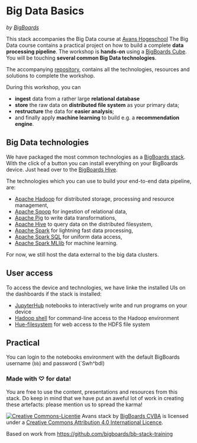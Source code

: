 # Big Data Basics

*by [BigBoards](http://bigboards.io)*

This stack accompanies the Big Data course at [Avans Hogeschool](http://www.avans.nl/)
The Big Data course contains a practical project on how to build a complete **data processing pipeline**. The workshop is **hands-on** using a [BigBoards Cube](http://bigboards.io/orderprototype). You will be touching **several common Big Data technologies**.

The accompanying [repository](https://github.com/bigboards/bb-stack-avans), contains all the technologies, resources and solutions to complete the workshop.

During this workshop, you can

- **ingest** data from a rather large **relational database**
- **store** the raw data on **distributed file system** as your primary data;
- **restructure** the data for **easier analysis**;
- and finally apply **machine learning** to build e.g. a **recommendation engine**.

## Big Data technologies

We have packaged the most common technologies as a [BigBoards stack](http://hive.bigboards.io/#/library/stack/google-oauth2-103728492012393057640/bb-stack-avans). With the click of a button you can install everything on your BigBoards device. Just head over to the [BigBoards Hive](http://hive.bigboards.io).

The technologies which you can use to build your end-to-end data pipeline, are:

- [Apache Hadoop](https://hadoop.apache.org/) for distributed storage, processing and resource management, 
- [Apache Sqoop](http://sqoop.apache.org/) for ingestion of relational data, 
- [Apache Pig](https://pig.apache.org/) to write data transformations, 
- [Apache Hive](https://hive.apache.org/) to query data on the distributed filesystem, 
- [Apache Spark](http://spark.apache.org/) for lightning fast data processing, 
- [Apache Spark SQL](http://spark.apache.org/sql/) for uniform data access, 
- [Apache Spark MLlib](http://spark.apache.org/mllib/) for machine learning. 

For now, we still host the data external to the big data clusters.

## User access

To access the device and technologies, we have linke the installed UIs on the dashboards if the stack is installed:

- [JupyterHub](https://jupyterhub.readthedocs.io/) notebooks to interactively write and run programs on your device
- [Hadoop shell]() for command-line access to the Hadoop environment
- [Hue-filesystem]() for web access to the HDFS file system

## Practical
You can login to the notebooks environment with the default BigBoards username (`bb`) and password (`Swh^bdl)

### Made with ♡ for data!

You are free to use the content, presentations and resources from this stack. Do keep in mind that we have put an aweful lot of work in creating these artefacts: please mention us to spread the karma! 

<a rel="license" href="http://creativecommons.org/licenses/by/4.0/"><img alt="Creative Commons-Licentie" style="border-width:0" src="https://i.creativecommons.org/l/by/4.0/88x31.png" /></a> Avans stack by <a xmlns:cc="http://creativecommons.org/ns#" href="http://bigboards.io" property="cc:attributionName" rel="cc:attributionURL">BigBoards CVBA</a> is licensed under a <a rel="license" href="http://creativecommons.org/licenses/by/4.0/">Creative Commons Attribution 4.0 International Licence</a>.

Based on work from <a xmlns:dct="http://purl.org/dc/terms/" href="https://github.com/bigboards/bb-stack-training" rel="dct:source">https://github.com/bigboards/bb-stack-training</a>
